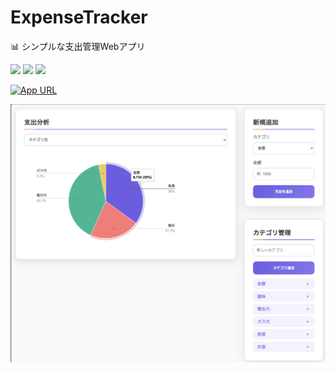 # ExpenseTracker

📊 シンプルな支出管理Webアプリ

<div align="left">
  <img src="https://img.shields.io/badge/Google%20Apps%20Script-4285F4?logo=google&logoColor=white">
  <img src="https://img.shields.io/badge/CLASP-FF6F61?logo=google-cloud&logoColor=white">
  <img src="https://img.shields.io/badge/GitHub%20Actions-2088FF?logo=github-actions&logoColor=white">
</div>

[![App URL](https://img.shields.io/badge/Launch-App-4285F4?logo=google-chrome&logoColor=white)](https://script.google.com/macros/s/AKfycbxNubc5S-O_b1WX5JV-nugKcuz180hpAwz7bzr1lop2AECs7HE0IOTpfQCReZPHhgt_pg/exec)

![操作画面](images/pic.png)


